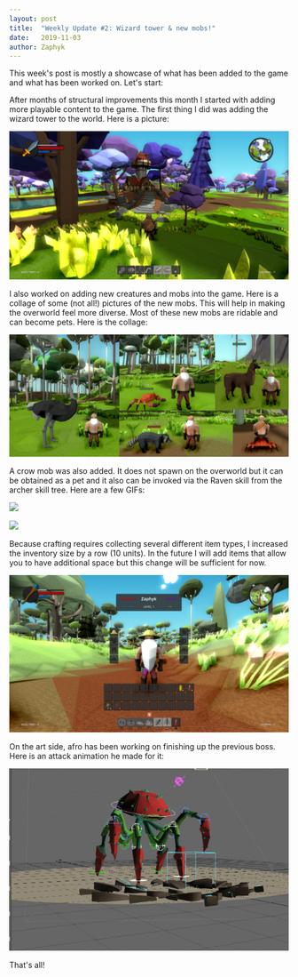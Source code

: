 ```yaml
---
layout: post
title:  "Weekly Update #2: Wizard tower & new mobs!"
date:   2019-11-03
author: Zaphyk
---
```


This week's post is mostly a showcase of what has been added to the game and what has been worked on. Let's start:

After months of structural improvements this month I started with adding more playable content to the game. The first thing I did was adding the wizard tower to the world. Here is a picture:

![](/assets/img/post2/mage_tower.png)

I also worked on adding new creatures and mobs into the game. Here is a collage of some (not all!) pictures of the new mobs. This will help in making the overworld feel more diverse. Most of these new mobs are ridable and can become pets. Here is the collage:

![](/assets/img/post2/mobs.png)

A crow mob was also added. It does not spawn on the overworld but it can be obtained as a pet and it also can be invoked via the Raven skill from the archer skill tree. Here are a few GIFs:

![](/assets/img/post2/crow.gif)

![](/assets/img/post2/crow_ride.gif)

Because crafting requires collecting several different item types, I increased the inventory size by a row (10 units). In the future I will add items that allow you to have additional space but this change will be sufficient for now.

![](/assets/img/post2/inv_size.png)

On the art side, afro has been working on finishing up the previous boss. Here is an attack animation he made for it:

![](/assets/img/post2/powerattack.gif)

That's all!
